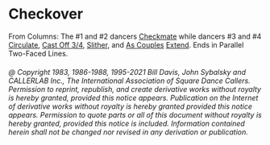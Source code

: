 
# Checkover

From Columns: The #1 and #2 dancers [Checkmate](../a2/checkmate.md) while
dancers #3 and #4 [Circulate](../b1/circulate.md), 
[Cast Off 3/4](../ms/cast_off_three_quarters.md), [Slither](../a2/slip.md), 
and [As Couples](../a1/as_couples.md) [Extend](../b2/extend.md).
Ends in Parallel Two-Faced Lines.

###### @ Copyright 1983, 1986-1988, 1995-2021 Bill Davis, John Sybalsky and CALLERLAB Inc., The International Association of Square Dance Callers. Permission to reprint, republish, and create derivative works without royalty is hereby granted, provided this notice appears. Publication on the Internet of derivative works without royalty is hereby granted provided this notice appears. Permission to quote parts or all of this document without royalty is hereby granted, provided this notice is included. Information contained herein shall not be changed nor revised in any derivation or publication.
